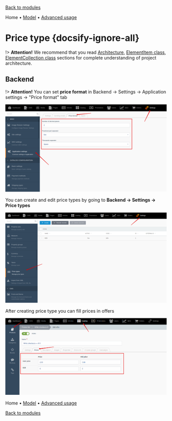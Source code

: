 [Back to modules](modules/home.md)

Home
• [Model](modules/price-type/model/model.md)
• [Advanced usage](modules/price-type/advanced-usage/home.md)

# Price type {docsify-ignore-all}

!> **Attention!**  We recommend that you read [Architecture](home.md#architecture), [ElementItem class](item-class/item-class.md),
[ElementCollection class](collection-class/collection-class.md) sections for complete understanding of  project architecture.

## Backend

!> **Attention!** You can set **price format** in Backend -> Settings -> Application settings -> "Price format" tab

![](./../../assets/images/backend-settings-1.png)

You can create and edit price types by going to **Backend -> Settings -> Price types**

![](./../../assets/images/backend-price-type-1.png)

After creating price type you can fill prices in offers

![](./../../assets/images/backend-price-type-2.png)

Home
• [Model](modules/price-type/model/model.md)
• [Advanced usage](modules/price-type/advanced-usage/home.md)

[Back to modules](modules/home.md)
